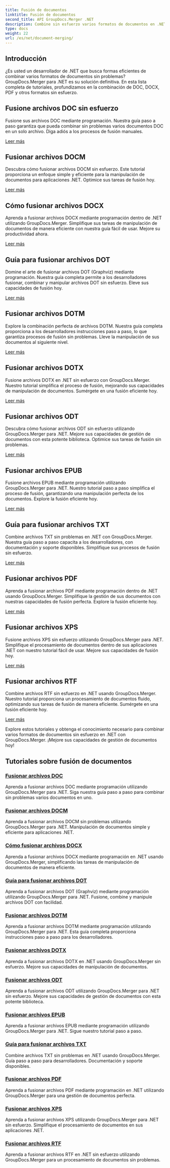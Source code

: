 ```yaml
---
title: Fusión de documentos
linktitle: Fusión de documentos
second_title: API GroupDocs.Merger .NET
description: Combine sin esfuerzo varios formatos de documentos en .NET usando GroupDocs.Merger. Combine perfectamente DOC, DOCX, PDF y más. ¡Mejore su gestión de documentos hoy!
type: docs
weight: 22
url: /es/net/document-merging/
---
```

## Introducción

¿Es usted un desarrollador de .NET que busca formas eficientes de combinar varios formatos de documentos sin problemas? GroupDocs.Merger para .NET es su solución definitiva. En esta lista completa de tutoriales, profundizamos en la combinación de DOC, DOCX, PDF y otros formatos sin esfuerzo.

## Fusione archivos DOC sin esfuerzo

Fusione sus archivos DOC mediante programación. Nuestra guía paso a paso garantiza que pueda combinar sin problemas varios documentos DOC en un solo archivo. Diga adiós a los procesos de fusión manuales.

[Leer más](./merge-doc-files/)

## Fusionar archivos DOCM

Descubra cómo fusionar archivos DOCM sin esfuerzo. Este tutorial proporciona un enfoque simple y eficiente para la manipulación de documentos para aplicaciones .NET. Optimice sus tareas de fusión hoy.

[Leer más](./merging-docm-files/)

## Cómo fusionar archivos DOCX

Aprenda a fusionar archivos DOCX mediante programación dentro de .NET utilizando GroupDocs.Merger. Simplifique sus tareas de manipulación de documentos de manera eficiente con nuestra guía fácil de usar. Mejore su productividad ahora.

[Leer más](./how-to-merge-docx-files/)

## Guía para fusionar archivos DOT

Domine el arte de fusionar archivos DOT (Graphviz) mediante programación. Nuestra guía completa permite a los desarrolladores fusionar, combinar y manipular archivos DOT sin esfuerzo. Eleve sus capacidades de fusión hoy.

[Leer más](./guide-merging-dot-files/)

## Fusionar archivos DOTM

Explore la combinación perfecta de archivos DOTM. Nuestra guía completa proporciona a los desarrolladores instrucciones paso a paso, lo que garantiza procesos de fusión sin problemas. Lleve la manipulación de sus documentos al siguiente nivel.

[Leer más](./merging-dotm-files/)

## Fusionar archivos DOTX

Fusione archivos DOTX en .NET sin esfuerzo con GroupDocs.Merger. Nuestro tutorial simplifica el proceso de fusión, mejorando sus capacidades de manipulación de documentos. Sumérgete en una fusión eficiente hoy.

[Leer más](./merge-dotx-files/)

## Fusionar archivos ODT

Descubra cómo fusionar archivos ODT sin esfuerzo utilizando GroupDocs.Merger para .NET. Mejore sus capacidades de gestión de documentos con esta potente biblioteca. Optimice sus tareas de fusión sin problemas.

[Leer más](./merging-odt-files/)

## Fusionar archivos EPUB

Fusione archivos EPUB mediante programación utilizando GroupDocs.Merger para .NET. Nuestro tutorial paso a paso simplifica el proceso de fusión, garantizando una manipulación perfecta de los documentos. Explore la fusión eficiente hoy.

[Leer más](./merge-epub-files/)

## Guía para fusionar archivos TXT

Combine archivos TXT sin problemas en .NET con GroupDocs.Merger. Nuestra guía paso a paso capacita a los desarrolladores, con documentación y soporte disponibles. Simplifique sus procesos de fusión sin esfuerzo.

[Leer más](./guide-merging-txt-files/)

## Fusionar archivos PDF

Aprenda a fusionar archivos PDF mediante programación dentro de .NET usando GroupDocs.Merger. Simplifique la gestión de sus documentos con nuestras capacidades de fusión perfecta. Explore la fusión eficiente hoy.

[Leer más](./merging-pdf-files/)

## Fusionar archivos XPS

Fusione archivos XPS sin esfuerzo utilizando GroupDocs.Merger para .NET. Simplifique el procesamiento de documentos dentro de sus aplicaciones .NET con nuestro tutorial fácil de usar. Mejore sus capacidades de fusión hoy.

[Leer más](./merge-xps-files/)

## Fusionar archivos RTF

Combine archivos RTF sin esfuerzo en .NET usando GroupDocs.Merger. Nuestro tutorial proporciona un procesamiento de documentos fluido, optimizando sus tareas de fusión de manera eficiente. Sumérgete en una fusión eficiente hoy.

[Leer más](./merging-rtf-files/)

Explore estos tutoriales y obtenga el conocimiento necesario para combinar varios formatos de documentos sin esfuerzo en .NET con GroupDocs.Merger. ¡Mejore sus capacidades de gestión de documentos hoy!
## Tutoriales sobre fusión de documentos
### [Fusionar archivos DOC](./merge-doc-files/)
Aprenda a fusionar archivos DOC mediante programación utilizando GroupDocs.Merger para .NET. Siga nuestra guía paso a paso para combinar sin problemas varios documentos en uno.
### [Fusionar archivos DOCM](./merging-docm-files/)
Aprenda a fusionar archivos DOCM sin problemas utilizando GroupDocs.Merger para .NET. Manipulación de documentos simple y eficiente para aplicaciones .NET.
### [Cómo fusionar archivos DOCX](./how-to-merge-docx-files/)
Aprenda a fusionar archivos DOCX mediante programación en .NET usando GroupDocs.Merger, simplificando las tareas de manipulación de documentos de manera eficiente.
### [Guía para fusionar archivos DOT](./guide-merging-dot-files/)
Aprenda a fusionar archivos DOT (Graphviz) mediante programación utilizando GroupDocs.Merger para .NET. Fusione, combine y manipule archivos DOT con facilidad.
### [Fusionar archivos DOTM](./merging-dotm-files/)
Aprenda a fusionar archivos DOTM mediante programación utilizando GroupDocs.Merger para .NET. Esta guía completa proporciona instrucciones paso a paso para los desarrolladores.
### [Fusionar archivos DOTX](./merge-dotx-files/)
Aprenda a fusionar archivos DOTX en .NET usando GroupDocs.Merger sin esfuerzo. Mejore sus capacidades de manipulación de documentos.
### [Fusionar archivos ODT](./merging-odt-files/)
Aprenda a fusionar archivos ODT utilizando GroupDocs.Merger para .NET sin esfuerzo. Mejore sus capacidades de gestión de documentos con esta potente biblioteca.
### [Fusionar archivos EPUB](./merge-epub-files/)
Aprenda a fusionar archivos EPUB mediante programación utilizando GroupDocs.Merger para .NET. Sigue nuestro tutorial paso a paso.
### [Guía para fusionar archivos TXT](./guide-merging-txt-files/)
Combine archivos TXT sin problemas en .NET usando GroupDocs.Merger. Guía paso a paso para desarrolladores. Documentación y soporte disponibles.
### [Fusionar archivos PDF](./merging-pdf-files/)
Aprenda a fusionar archivos PDF mediante programación en .NET utilizando GroupDocs.Merger para una gestión de documentos perfecta.
### [Fusionar archivos XPS](./merge-xps-files/)
Aprenda a fusionar archivos XPS utilizando GroupDocs.Merger para .NET sin esfuerzo. Simplifique el procesamiento de documentos en sus aplicaciones .NET.
### [Fusionar archivos RTF](./merging-rtf-files/)
Aprenda a fusionar archivos RTF en .NET sin esfuerzo utilizando GroupDocs.Merger para un procesamiento de documentos sin problemas.